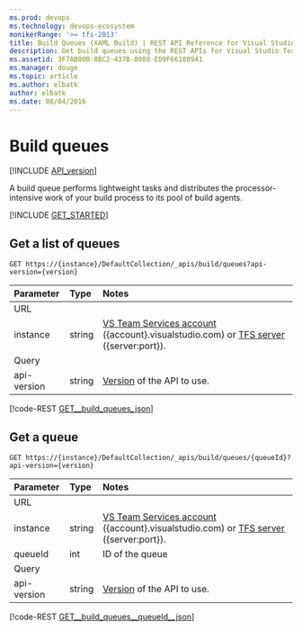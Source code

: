 ```yaml
---
ms.prod: devops
ms.technology: devops-ecosystem
monikerRange: '>= tfs-2013'
title: Build Queues (XAML Build) | REST API Reference for Visual Studio Team Services and Team Foundation Server
description: Get build queues using the REST APIs for Visual Studio Team Services and Team Foundation Server.
ms.assetid: 3F7AB00B-8BC2-437B-8088-ED9F66180941
ms.manager: douge
ms.topic: article
ms.author: elbatk
author: elbatk
ms.date: 08/04/2016
---
```


# Build queues
[!INCLUDE [API_version](../_data/version.md)]

A build queue performs lightweight tasks and distributes the processor-intensive work of your build process to its pool of build agents.

[!INCLUDE [GET_STARTED](../_data/get-started.md)]

## Get a list of queues

```no-highlight
GET https://{instance}/DefaultCollection/_apis/build/queues?api-version={version}
```

| Parameter | Type   | Notes
|:----------|:-------|:------------
| URL
| instance  | string | [VS Team Services account](/azure/devops/integrate/get-started/rest/basics) ({account}.visualstudio.com) or [TFS server](/azure/devops/integrate/get-started/rest/basics) ({server:port}).
| Query
| api-version | string | [Version](../../concepts/rest-api-versioning.md) of the API to use.

[!code-REST [GET__build_queues_json](./_data/queues/GET__build_queues.json)]

## Get a queue

```no-highlight
GET https://{instance}/DefaultCollection/_apis/build/queues/{queueId}?api-version={version}
```

| Parameter | Type   | Notes
|:----------|:-------|:------------
| URL
| instance  | string | [VS Team Services account](/azure/devops/integrate/get-started/rest/basics) ({account}.visualstudio.com) or [TFS server](/azure/devops/integrate/get-started/rest/basics) ({server:port}).
| queueId   | int    | ID of the queue
| Query
| api-version | string | [Version](../../concepts/rest-api-versioning.md) of the API to use.

[!code-REST [GET__build_queues__queueId__json](./_data/queues/GET__build_queues__queueId_.json)]
